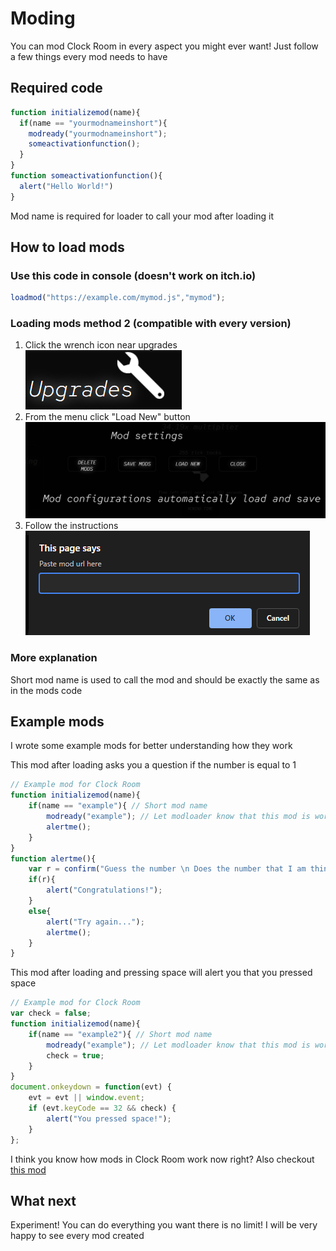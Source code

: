 # Moding
You can mod Clock Room in every aspect you might ever want!
Just follow a few things every mod needs to have
## Required code
```js
function initializemod(name){
  if(name == "yourmodnameinshort"){
    modready("yourmodnameinshort");
    someactivationfunction();
  }
}
function someactivationfunction(){
  alert("Hello World!")
}
```
Mod name is required for loader to call your mod after loading it
## How to load mods
### Use this code in console (doesn't work on itch.io)
```js
loadmod("https://example.com/mymod.js","mymod");
```
### Loading mods method 2 (compatible with every version)
1. Click the wrench icon near upgrades\
![wrench](https://github.com/PouekDEV/Clock-Room-Incremental/blob/main/Moding/image_2022-01-23_161903.png?raw=true)
2. From the menu click "Load New" button\
![menu](https://github.com/PouekDEV/Clock-Room-Incremental/blob/main/Moding/image_2022-01-23_161922.png?raw=true)
3. Follow the instructions\
![instructionexample](https://github.com/PouekDEV/Clock-Room-Incremental/blob/main/Moding/image_2022-01-23_161940.png?raw=true)
### More explanation
Short mod name is used to call the mod and should be exactly the same as in the mods code
## Example mods
I wrote some example mods for better understanding how they work

This mod after loading asks you a question if the number is equal to 1
```js
// Example mod for Clock Room
function initializemod(name){
    if(name == "example"){ // Short mod name
        modready("example"); // Let modloader know that this mod is working
        alertme();
    }
}
function alertme(){
    var r = confirm("Guess the number \n Does the number that I am thinking about now is equal to 1?'")
    if(r){
        alert("Congratulations!");
    }
    else{
        alert("Try again...");
        alertme();
    }
}
```

This mod after loading and pressing space will alert you that you pressed space
```js
// Example mod for Clock Room
var check = false;
function initializemod(name){
    if(name == "example2"){ // Short mod name
        modready("example"); // Let modloader know that this mod is working
        check = true;
    }
}
document.onkeydown = function(evt) {
    evt = evt || window.event;
    if (evt.keyCode == 32 && check) {
        alert("You pressed space!");
    }
};
```

I think you know how mods in Clock Room work now right?
Also checkout [this mod](https://github.com/PouekDEV/Clock-Room-Incremental/blob/main/Moding/main.js)
## What next
Experiment! 
You can do everything you want there is no limit!
I will be very happy to see every mod created
